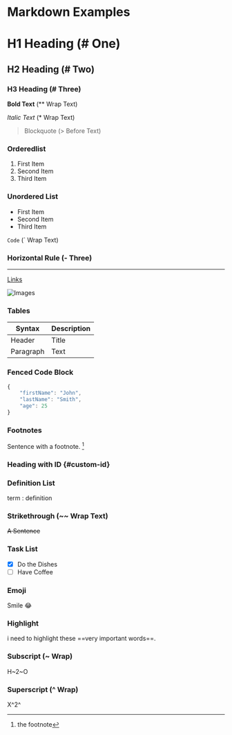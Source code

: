 # Markdown Examples

# H1 Heading (# One)

## H2 Heading (# Two)

### H3 Heading (# Three)

**Bold Text** (\*\* Wrap Text)

_Italic Text_ (\* Wrap Text)

> Blockquote (> Before Text)

### Orderedlist

1. First Item
2. Second Item
3. Third Item

### Unordered List

- First Item
- Second Item
- Third Item

`Code` (` Wrap Text)

### Horizontal Rule (- Three)

---

[Links](https://twitter.com/WolfJack24)

![Images](https://www.shutterstock.com/image-photo/portrait-arctic-wolf-isolated-on-black-2253808543)

### Tables

| Syntax    | Description |
| --------- | ----------- |
| Header    | Title       |
| Paragraph | Text        |

### Fenced Code Block

```js
{
    "firstName": "John",
    "lastName": "Smith",
    "age": 25
}
```

### Footnotes

Sentence with a footnote.
[^1]

[^1]: the footnote

### Heading with ID {#custom-id}

### Definition List

term
: definition

### Strikethrough (~~ Wrap Text)

~~A Sentence~~

### Task List

- [x] Do the Dishes
- [ ] Have Coffee

### Emoji

Smile :joy:

### Highlight

i need to highlight these ==very important words==.

### Subscript (~ Wrap)

H~2~O

### Superscript (^ Wrap)

X^2^
